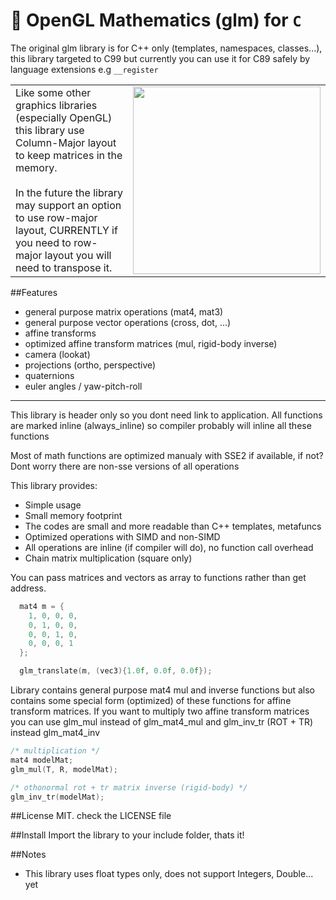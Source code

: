 # 🎥 OpenGL Mathematics (glm) for `C`

The original glm library is for C++ only (templates, namespaces, classes...), this library targeted to C99 but currently you can use it for C89 safely by language extensions e.g `__register`


<table>
  <tbody>
    <tr>
      <td>
        <div>Like some other graphics libraries (especially OpenGL) this library use Column-Major layout to keep matrices in the memory. </div>
        <div>&nbsp;</div>
        <div>In the future the library may support an option to use row-major layout, CURRENTLY if you need to row-major layout you will need to transpose it. </div>
      </td>
      <td>
        <img src="https://upload.wikimedia.org/wikipedia/commons/3/3f/Matrix_Columns.svg" width="300px" />
      </td>
    </tr>
  </tbody>
</table>

##Features
- general purpose matrix operations (mat4, mat3)
- general purpose vector operations (cross, dot, ...)
- affine transforms
- optimized affine transform matrices (mul, rigid-body inverse)
- camera (lookat)
- projections (ortho, perspective)
- quaternions
- euler angles / yaw-pitch-roll

<hr />

This library is header only so you dont need link to application. All functions are marked inline (always_inline) so compiler probably will inline all these functions

Most of math functions are optimized manualy with SSE2 if available, if not? Dont worry there are non-sse versions of all operations

This library provides:

- Simple usage
- Small memory footprint
- The codes are small and more readable than C++ templates, metafuncs
- Optimized operations with SIMD and non-SIMD
- All operations are inline (if compiler will do), no function call overhead
- Chain matrix multiplication (square only)

You can pass matrices and vectors as array to functions rather than get address.

```C
  mat4 m = {
    1, 0, 0, 0,
    0, 1, 0, 0,
    0, 0, 1, 0,
    0, 0, 0, 1
  };

  glm_translate(m, (vec3){1.0f, 0.0f, 0.0f});
```

Library contains general purpose mat4 mul and inverse functions but also contains some special form (optimized) of these functions for affine transform matrices. If you want to multiply two affine transform matrices you can use glm_mul instead of glm_mat4_mul and glm_inv_tr (ROT + TR) instead glm_mat4_inv
```C
/* multiplication */
mat4 modelMat;
glm_mul(T, R, modelMat);

/* othonormal rot + tr matrix inverse (rigid-body) */
glm_inv_tr(modelMat);
```

##License
MIT. check the LICENSE file

##Install
Import the library to your include folder, thats it!

##Notes

- This library uses float types only, does not support Integers, Double... yet
